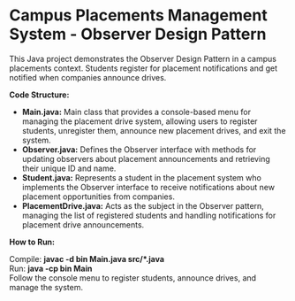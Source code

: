 # Campus Placements Management System - Observer Design Pattern

This Java project demonstrates the Observer Design Pattern in a campus placements context. Students register for placement notifications and get notified when companies announce drives.

**Code Structure:**

- **Main.java:** Main class that provides a console-based menu for managing the placement drive system, allowing users to register students, unregister them, announce new placement drives, and exit the system.
- **Observer.java:** Defines the Observer interface with methods for updating observers about placement announcements and retrieving their unique ID and name.
- **Student.java:** Represents a student in the placement system who implements the Observer interface to receive notifications about new placement opportunities from companies.
- **PlacementDrive.java:** Acts as the subject in the Observer pattern, managing the list of registered students and handling notifications for placement drive announcements.

**How to Run:**

Compile: **javac -d bin Main.java src/*.java**  
Run: **java -cp bin Main**  
Follow the console menu to register students, announce drives, and manage the system.
